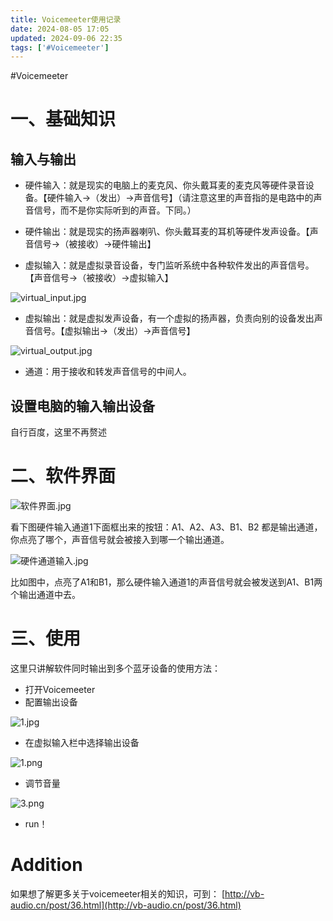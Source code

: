 ```yaml
---
title: Voicemeeter使用记录
date: 2024-08-05 17:05
updated: 2024-09-06 22:35
tags: ['#Voicemeeter']
---
```


#Voicemeeter

# 一、基础知识

## 输入与输出

- 硬件输入：就是现实的电脑上的麦克风、你头戴耳麦的麦克风等硬件录音设备。【硬件输入→（发出）→声音信号】（请注意这里的声音指的是电路中的声音信号，而不是你实际听到的声音。下同。）
- 硬件输出：就是现实的扬声器喇叭、你头戴耳麦的耳机等硬件发声设备。【声音信号→（被接收）→硬件输出】

- 虚拟输入：就是虚拟录音设备，专门监听系统中各种软件发出的声音信号。【声音信号→（被接收）→虚拟输入】

![virtual_input.jpg](https://cloud.intro-iu.top:738/d/ThreeBody/ZeroHzzzzPic/202408281845604.png)

- 虚拟输出：就是虚拟发声设备，有一个虚拟的扬声器，负责向别的设备发出声音信号。【虚拟输出→（发出）→声音信号】

![virtual_output.jpg](https://cloud.intro-iu.top:738/d/ThreeBody/ZeroHzzzzPic/202408281845439.png)

- 通道：用于接收和转发声音信号的中间人。

## 设置电脑的输入输出设备

自行百度，这里不再赘述

# 二、软件界面

![软件界面.jpg](https://cloud.intro-iu.top:738/d/ThreeBody/ZeroHzzzzPic/202408281846233.png)

看下图硬件输入通道1下面框出来的按钮：A1、A2、A3、B1、B2 都是输出通道，你点亮了哪个，声音信号就会被接入到哪一个输出通道。

![硬件通道输入.jpg](https://cloud.intro-iu.top:738/d/ThreeBody/ZeroHzzzzPic/202408281846495.png)

比如图中，点亮了A1和B1，那么硬件输入通道1的声音信号就会被发送到A1、B1两个输出通道中去。

# 三、使用

这里只讲解软件同时输出到多个蓝牙设备的使用方法：

- 打开Voicemeeter
- 配置输出设备

![1.jpg](https://cloud.intro-iu.top:738/d/ThreeBody/ZeroHzzzzPic/202408281847030.png)

- 在虚拟输入栏中选择输出设备

![1.png](https://cloud.intro-iu.top:738/d/ThreeBody/ZeroHzzzzPic/202408281847879.png)

- 调节音量

![3.png](https://cloud.intro-iu.top:738/d/ThreeBody/ZeroHzzzzPic/202408281847699.png)

- run！

# Addition

如果想了解更多关于voicemeeter相关的知识，可到：
[http://vb-audio.cn/post/36.html](http://vb-audio.cn/post/36.html)
